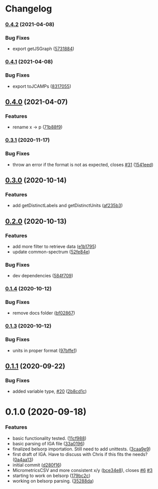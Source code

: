# Changelog

### [0.4.2](https://www.github.com/cheminfo/isotherm-analysis/compare/v0.4.1...v0.4.2) (2021-04-08)


### Bug Fixes

* export getJSGraph ([5731884](https://www.github.com/cheminfo/isotherm-analysis/commit/5731884c5c319ced8c37e7b2c0af4418416d1b10))

### [0.4.1](https://www.github.com/cheminfo/isotherm-analysis/compare/v0.4.0...v0.4.1) (2021-04-08)


### Bug Fixes

* export toJCAMPs ([8317055](https://www.github.com/cheminfo/isotherm-analysis/commit/8317055bec8803540ed3fcb553d928c34e2835da))

## [0.4.0](https://www.github.com/cheminfo/isotherm-analysis/compare/v0.3.1...v0.4.0) (2021-04-07)


### Features

* rename x -> p ([71b88f9](https://www.github.com/cheminfo/isotherm-analysis/commit/71b88f9d52749046885fc71c28f48b26cdefd226))

### [0.3.1](https://www.github.com/cheminfo/isotherm-analysis/compare/v0.3.0...v0.3.1) (2020-11-17)


### Bug Fixes

* throw an error if the format is not as expected, closes [#31](https://www.github.com/cheminfo/isotherm-analysis/issues/31) ([1541eed](https://www.github.com/cheminfo/isotherm-analysis/commit/1541eed0329ca6cd9ad217a3e67c520053860059))

## [0.3.0](https://www.github.com/cheminfo/isotherm-analysis/compare/v0.2.0...v0.3.0) (2020-10-14)


### Features

* add getDistinctLabels and getDistinctUnits ([af235b3](https://www.github.com/cheminfo/isotherm-analysis/commit/af235b34113bf7f7c89f19dc0982b46e00ccb04c))

## [0.2.0](https://www.github.com/cheminfo/isotherm-analysis/compare/v0.1.4...v0.2.0) (2020-10-13)


### Features

* add more filter to retrieve data ([e1b1795](https://www.github.com/cheminfo/isotherm-analysis/commit/e1b1795d4ddc98abae0b0e5ff1e7ee625ef56be3))
* update common-spectrum ([52fe84e](https://www.github.com/cheminfo/isotherm-analysis/commit/52fe84e3de01dda67017ec50ccf0bf61dffda5da))


### Bug Fixes

* dev dependencies ([584f709](https://www.github.com/cheminfo/isotherm-analysis/commit/584f70912d70244a108991d5cb6b61bb8f1c53d2))

### [0.1.4](https://www.github.com/cheminfo/isotherm-analysis/compare/v0.1.3...v0.1.4) (2020-10-12)


### Bug Fixes

* remove docs folder ([bf02867](https://www.github.com/cheminfo/isotherm-analysis/commit/bf02867bf2ca0463490f679791eef4315e66ecf1))

### [0.1.3](https://github.com/cheminfo/isotherm-analysis/compare/v0.1.2...v0.1.3) (2020-10-12)


### Bug Fixes

* units in proper format ([97bffe1](https://github.com/cheminfo/isotherm-analysis/commit/97bffe19b83925b507ec8f837b66d22269ff76f3))

## [0.1.1](https://github.com/cheminfo/isotherm-analysis/compare/v0.1.0...v0.1.1) (2020-09-22)


### Bug Fixes

* added variable type, [#20](https://github.com/cheminfo/isotherm-analysis/issues/20) ([2b8cd1c](https://github.com/cheminfo/isotherm-analysis/commit/2b8cd1c1d0bf2a00da5093b274e1a99b226685cb))



# 0.1.0 (2020-09-18)


### Features

* basic functionality tested. ([11cf988](https://github.com/cheminfo/isotherm-analysis/commit/11cf98807c928126bb1b60df3e9415267937ddcc))
* basic parsing of IGA file ([33a0196](https://github.com/cheminfo/isotherm-analysis/commit/33a0196bd78422d887e69cc7da1673e665ee3907))
* finalized belsorp importation. Still need to add unittests. ([3caa9e9](https://github.com/cheminfo/isotherm-analysis/commit/3caa9e93b764319b0b1d269f75866585201e3962))
* first draft of IGA. Have to discuss with Chris if this fits the needs? ([0a4aa13](https://github.com/cheminfo/isotherm-analysis/commit/0a4aa139737cda2a67fd0c3268ea9aac5e6eb044))
* initial commit ([d280f16](https://github.com/cheminfo/isotherm-analysis/commit/d280f16ca3323216b6ce178732bf21cfe0b59659))
* MicrometricsCSV and more consistent x/y ([bce34e8](https://github.com/cheminfo/isotherm-analysis/commit/bce34e8862a6bde23af946579be212641515e904)), closes [#6](https://github.com/cheminfo/isotherm-analysis/issues/6) [#3](https://github.com/cheminfo/isotherm-analysis/issues/3)
* starting to work on belsorp ([179bc2c](https://github.com/cheminfo/isotherm-analysis/commit/179bc2c0aa398bd3ab04e24d4133c5834257779b))
* working on belsorp parsing. ([35288da](https://github.com/cheminfo/isotherm-analysis/commit/35288daf3d6a1e359c3128798473ea1f7123d431))
